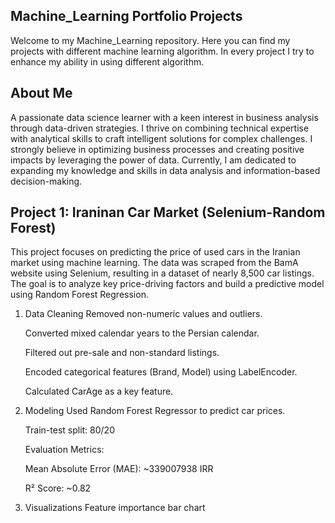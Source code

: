 ## Machine_Learning Portfolio Projects
Welcome to my Machine_Learning repository. Here you can find my projects with different machine learning algorithm. In every project I try to enhance my ability in using different algorithm.

## About Me
A passionate data science learner with a keen interest in business analysis through data-driven strategies. I thrive on combining technical expertise with analytical skills to craft intelligent solutions for complex challenges. I strongly believe in optimizing business processes and creating positive impacts by leveraging the power of data. Currently, I am dedicated to expanding my knowledge and skills in data analysis and information-based decision-making.

## Project 1: Iraninan Car Market (Selenium-Random Forest)

This project focuses on predicting the price of used cars in the Iranian market using machine learning. The data was scraped from the BamA website using Selenium, resulting in a dataset of
nearly 8,500 car listings. The goal is to analyze key price-driving factors and build a predictive model using Random Forest Regression.

1) Data Cleaning
   Removed non-numeric values and outliers.

   Converted mixed calendar years to the Persian calendar.

   Filtered out pre-sale and non-standard listings.

   Encoded categorical features (Brand, Model) using LabelEncoder.

   Calculated CarAge as a key feature.
2) Modeling
   Used Random Forest Regressor to predict car prices.

   Train-test split: 80/20

   Evaluation Metrics:

   Mean Absolute Error (MAE): ~339007938 IRR

   R² Score: ~0.82
3) Visualizations
   Feature importance bar chart
   



